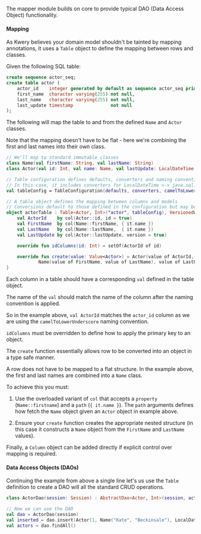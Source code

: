 The mapper module builds on core to provide typical DAO (Data Access Object) functionality.

#### Mapping 

As Kwery believes your domain model shouldn't be tainted by mapping annotations,
it uses a `Table` object to define the mapping between rows and classes.

Given the following SQL table:
 
```SQL
create sequence actor_seq;
create table actor (
    actor_id    integer generated by default as sequence actor_seq primary key,
    first_name  character varying(255) not null,
    last_name   character varying(255) not null,
    last_update timestamp              not null
);
```

The following will map the table to and from the defined `Name` and `Actor` classes.

Note that the mapping doesn't have to be flat - here we're combining the first and
last names into their own class.

```kotlin
// We'll map to standard immutable classes
class Name(val firstName: String, val lastName: String)
class Actor(val id: Int, val name: Name, val lastUpdate: LocalDateTime)

// Table configuration defines defaults, converters and naming conventions
// In this case, it includes converters for LocalDateTime <-> java.sql.Timestamp
val tableConfig = TableConfiguration(defaults, converters, camelToLowerUnderscore)

// A table object defines the mapping between columns and models
// Conversions default to those defined in the configuration but may be overridden
object actorTable : Table<Actor, Int>("actor", tableConfig), VersionedWithTimestamp {
    val ActorId    by col(Actor::id, id = true)
    val FirstName  by col(Name::firstName, { it.name })
    val LastName   by col(Name::lastName,  { it.name })
    val LastUpdate by col(Actor::lastUpdate, version = true)

    override fun idColumns(id: Int) = setOf(ActorId of id)

    override fun create(value: Value<Actor>) = Actor(value of ActorId,
            Name(value of FirstName, value of LastName), value of LastUpdate)
}
```

Each column in a table should have a corresponding `val` defined in the table object.

The name of the `val` should match the name of the column after the naming convention
is applied.

So in the example above, `val ActorId` matches the `actor_id` column as we are
using the `camelToLowerUnderscore` naming convention.

`idColumns` must be overridden to define how to apply the primary key to an object.

The `create` function essentially allows row to be converted into an object
in a type safe manner.

A row does not have to be mapped to a flat structure. In the example above,
the first and last names are combined into a `Name` class.

To achieve this you must:

1. Use the overloaded variant of `col` that accepts a `property` (`Name::firstname`) and
 a `path` (`{ it.name }`). The `path` arguments defines how fetch the `Name` object
 given an `Actor` object in example above.

2. Ensure your `create` function creates the appropriate nested structure (in this
 case it constructs a `Name` object from the `FirstName` and `LastName` values).

Finally, a `Column` object can be added directly if explicit control over mapping
is required.


#### Data Access Objects (DAOs) 

Continuing the example from above a single line let's us use the `Table` definition to
create a DAO will all the standard CRUD operations.

```kotlin
class ActorDao(session: Session) : AbstractDao<Actor, Int>(session, actorTable, { it.id })

// Now we can use the DAO
val dao = ActorDao(session)
val inserted = dao.insert(Actor(1, Name("Kate", "Beckinsale"), LocalDateTime.now())
val actors = dao.findAll()
```
